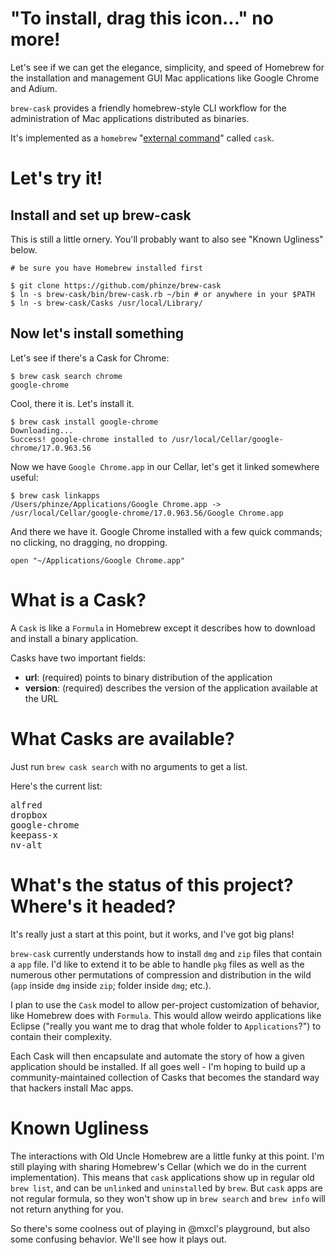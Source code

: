 # "To install, drag this icon..." no more!

Let's see if we can get the elegance, simplicity, and speed of Homebrew for the
installation and management GUI Mac applications like Google Chrome and Adium.

`brew-cask` provides a friendly homebrew-style CLI workflow for the
administration of Mac applications distributed as binaries.

It's implemented as a `homebrew` "[external
command](https://github.com/mxcl/homebrew/wiki/External-Commands)" called
`cask`.

# Let's try it!

## Install and set up brew-cask

This is still a little ornery.  You'll probably want to also see "Known
Ugliness" below.

    # be sure you have Homebrew installed first
    
    $ git clone https://github.com/phinze/brew-cask
    $ ln -s brew-cask/bin/brew-cask.rb ~/bin # or anywhere in your $PATH
    $ ln -s brew-cask/Casks /usr/local/Library/
    
## Now let's install something

Let's see if there's a Cask for Chrome:
    
    $ brew cask search chrome
    google-chrome
    
Cool, there it is.  Let's install it.

    $ brew cask install google-chrome
    Downloading...
    Success! google-chrome installed to /usr/local/Cellar/google-chrome/17.0.963.56

Now we have `Google Chrome.app` in our Cellar, let's get it linked somewhere useful:
    
    $ brew cask linkapps
    /Users/phinze/Applications/Google Chrome.app -> /usr/local/Cellar/google-chrome/17.0.963.56/Google Chrome.app
    
And there we have it.  Google Chrome installed with a few quick commands; no clicking, no dragging, no dropping.
    
    open "~/Applications/Google Chrome.app"

# What is a Cask?

A `Cask` is like a `Formula` in Homebrew except it describes how to download
and install a binary application.

Casks have two important fields:

 * __url__: (required) points to binary distribution of the application
 * __version__: (required) describes the version of the application available at the URL

# What Casks are available?

Just run `brew cask search` with no arguments to get a list.

Here's the current list:

<pre>
alfred
dropbox
google-chrome
keepass-x
nv-alt
</pre>

# What's the status of this project?  Where's it headed?

It's really just a start at this point, but it works, and I've got big plans!

`brew-cask` currently understands how to install `dmg` and `zip` files that
contain a `app` file.  I'd like to extend it to be able to handle `pkg` files
as well as the numerous other permutations of compression and distribution in
the wild (`app` inside `dmg` inside `zip`; folder inside `dmg`; etc.).

I plan to use the `Cask` model to allow per-project customization of behavior,
like Homebrew does with `Formula`.  This would allow weirdo applications like
Eclipse ("really you want me to drag that whole folder to `Applications`?") to
contain their complexity.

Each Cask will then encapsulate and automate the story of how a given
application should be installed.  If all goes well - I'm hoping to build up a
community-maintained collection of Casks that becomes the standard way that
hackers install Mac apps.

# Known Ugliness

The interactions with Old Uncle Homebrew are a little funky at this point.  I'm
still playing with sharing Homebrew's Cellar (which we do in the current
implementation).  This means that `cask` applications show up in regular old
`brew list`, and can be `unlink`ed and `uninstall`ed by `brew`.  But `cask`
apps are not regular formula, so they won't show up in `brew search` and `brew
info` will not return anything for you.

So there's some coolness out of playing in @mxcl's playground, but also some
confusing behavior.  We'll see how it plays out.
